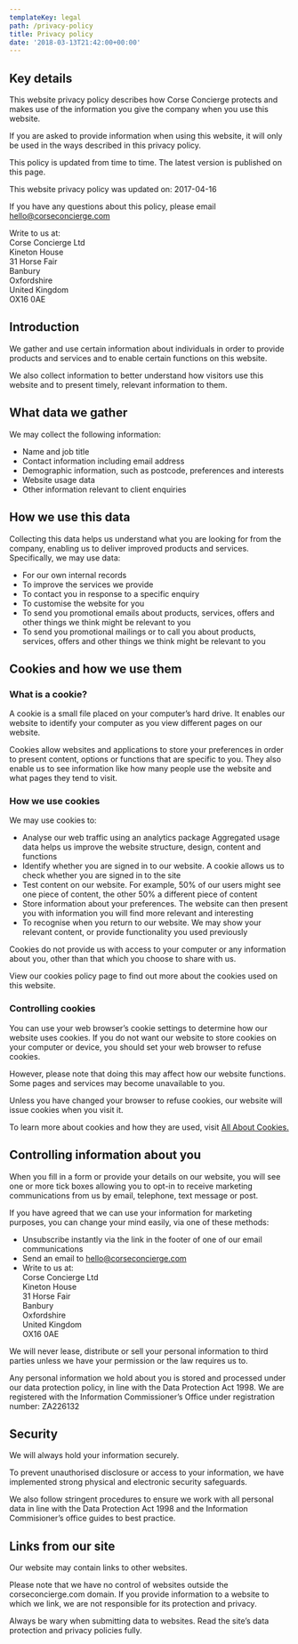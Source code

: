 ```yaml
---
templateKey: legal
path: /privacy-policy
title: Privacy policy
date: '2018-03-13T21:42:00+00:00'
---
```

## Key details

This website privacy policy describes how Corse Concierge protects and makes use of the information you give the company when you use this website.

If you are asked to provide information when using this website, it will only be used in the ways described in this privacy policy.

This policy is updated from time to time. The latest version is published on this page.

This website privacy policy was updated on: 2017-04-16

If you have any questions about this policy, please email [hello@corseconcierge.com](hello@corseconcierge.com)

Write to us at:  
Corse Concierge Ltd  
Kineton House  
31 Horse Fair  
Banbury  
Oxfordshire  
United Kingdom  
OX16 0AE

## Introduction

We gather and use certain information about individuals in order to provide products and services and to enable certain functions on this website.

We also collect information to better understand how visitors use this website and to present timely, relevant information to them.

## What data we gather

We may collect the following information:

*   Name and job title
*   Contact information including email address
*   Demographic information, such as postcode, preferences and interests
*   Website usage data
*   Other information relevant to client enquiries

## How we use this data

Collecting this data helps us understand what you are looking for from the company, enabling us to deliver improved products and services. Specifically, we may use data:

*   For our own internal records
*   To improve the services we provide
*   To contact you in response to a specific enquiry
*   To customise the website for you
*   To send you promotional emails about products, services, offers and other things we think might be relevant to you
*   To send you promotional mailings or to call you about products, services, offers and other things we think might be relevant to you

## Cookies and how we use them

### What is a cookie?

A cookie is a small file placed on your computer’s hard drive. It enables our website to identify your computer as you view different pages on our website.

Cookies allow websites and applications to store your preferences in order to present content, options or functions that are specific to you. They also enable us to see information like how many people use the website and what pages they tend to visit.

### How we use cookies

We may use cookies to:

*   Analyse our web traffic using an analytics package Aggregated usage data helps us improve the website structure, design, content and functions
*   Identify whether you are signed in to our website. A cookie allows us to check whether you are signed in to the site
*   Test content on our website. For example, 50% of our users might see one piece of content, the other 50% a different piece of content
*   Store information about your preferences. The website can then present you with information you will find more relevant and interesting
*   To recognise when you return to our website. We may show your relevant content, or provide functionality you used previously

Cookies do not provide us with access to your computer or any information about you, other than that which you choose to share with us.

View our cookies policy page to find out more about the cookies used on this website.

### Controlling cookies

You can use your web browser’s cookie settings to determine how our website uses cookies. If you do not want our website to store cookies on your computer or device, you should set your web browser to refuse cookies.

However, please note that doing this may affect how our website functions. Some pages and services may become unavailable to you.

Unless you have changed your browser to refuse cookies, our website will issue cookies when you visit it.

To learn more about cookies and how they are used, visit [All About Cookies.](http://www.allaboutcookies.org/)

## Controlling information about you

When you fill in a form or provide your details on our website, you will see one or more tick boxes allowing you to opt-in to receive marketing communications from us by email, telephone, text message or post.

If you have agreed that we can use your information for marketing purposes, you can change your mind easily, via one of these methods:

*   Unsubscribe instantly via the link in the footer of one of our email communications
*   Send an email to [hello@corseconcierge.com](hello@corseconcierge.com)
*   Write to us at:  
    Corse Concierge Ltd  
    Kineton House  
    31 Horse Fair  
    Banbury  
    Oxfordshire  
    United Kingdom  
    OX16 0AE

We will never lease, distribute or sell your personal information to third parties unless we have your permission or the law requires us to.

Any personal information we hold about you is stored and processed under our data protection policy, in line with the Data Protection Act 1998. We are registered with the Information Commissioner’s Office under registration number: ZA226132

## Security

We will always hold your information securely.

To prevent unauthorised disclosure or access to your information, we have implemented strong physical and electronic security safeguards.

We also follow stringent procedures to ensure we work with all personal data in line with the Data Protection Act 1998 and the Information Commisioner’s office guides to best practice.

## Links from our site

Our website may contain links to other websites.

Please note that we have no control of websites outside the corseconcierge.com domain. If you provide information to a website to which we link, we are not responsible for its protection and privacy.

Always be wary when submitting data to websites. Read the site’s data protection and privacy policies fully.
